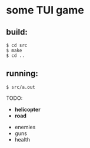 # some TUI game
## build:
```
$ cd src
$ make
$ cd ..
```

## running:
```
$ src/a.out
```


TODO:
 + __helicopter__
 + __road__
 - enemies
 - guns
 - health 
